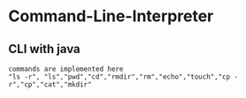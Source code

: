 # Command-Line-Interpreter
## CLI with java
    commands are implemented here
    "ls -r", "ls","pwd","cd","rmdir","rm","echo","touch","cp -r","cp","cat","mkdir"
